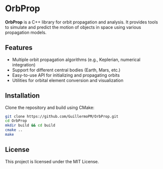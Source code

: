 # OrbProp

**OrbProp** is a C++ library for orbit propagation and analysis. It provides tools to simulate and predict the motion of objects in space using various propagation models.

## Features

- Multiple orbit propagation algorithms (e.g., Keplerian, numerical integration)
- Support for different central bodies (Earth, Mars, etc.)
- Easy-to-use API for initializing and propagating orbits
- Utilities for orbital element conversion and visualization

## Installation

Clone the repository and build using CMake:

```bash
git clone https://github.com/GuillermoPM/OrbProp.git
cd OrbProp
mkdir build && cd build
cmake ..
make
```


## License

This project is licensed under the MIT License.


